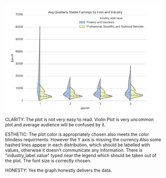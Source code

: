 ![cad 595](https://github.com/ama908/PUI2015_ama908/blob/master/HW%208/cad595.png "Carlyl's Plot")

CLARITY: The plot is not very easy to read. Violin Plot is very uncommon plot and average audience will be confused by it. 

ESTHETIC: The plot color is appropriately chosen also meets the color blindess requirments. However the Y axis is missing the currency.Also some hashed lines appear in each distribution, which should be labelled with values, otherwise it doesn't communicate any information. There is  "industry_label.value" typed near the legend which should be taken out of the plot. The font size is correctly chosen. 

HONESTY: Yes the graph honestly delivers the data.
